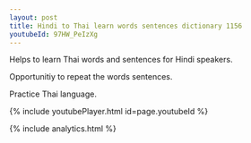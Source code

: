 ```yaml
---
layout: post
title: Hindi to Thai learn words sentences dictionary 1156 
youtubeId: 97HW_PeIzXg
---
```

 
 
Helps to learn Thai words and sentences for Hindi speakers.

Opportunitiy to repeat the words sentences. 

Practice Thai language. 
 
{% include youtubePlayer.html id=page.youtubeId %}
 
 
{% include analytics.html %}